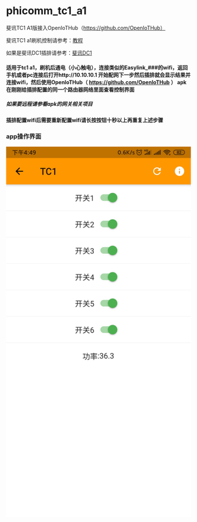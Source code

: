 # phicomm_tc1_a1
斐讯TC1 A1版接入OpenIoTHub（https://github.com/OpenIoTHub）

斐讯TC1 a1刷机控制请参考：[教程](./%E5%B7%A5%E5%85%B7%E5%92%8C%E6%96%87%E6%A1%A3)

如果是斐讯DC1插排请参考：[斐讯DC1](https://github.com/IoTDevice/phicomm_dc1)


#### 适用于tc1 a1，刷机后通电（小心触电），连接类似的Easylink_###的wifi，返回手机或者pc连接后打开http://10.10.10.1 开始配网下一步然后插排就会显示结果并连接wifi，然后使用OpenIoTHub（ https://github.com/OpenIoTHub ） apk在刚刚给插排配置的同一个路由器网络里面查看控制界面

##### 如果要远程请参看apk的网关相关项目

#### 插排配置wifi后需要重新配置wifi请长按按钮十秒以上再重复上述步骤

### app操作界面 
![image](./images/UI.jpg)